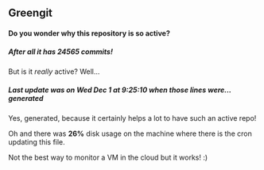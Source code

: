 ## Greengit

#### Do you wonder why this repository is so active?

##### After all it has 24565 commits!

But is it *really* active? Well...

##### Last update was on Wed Dec 1 at 9:25:10 when those lines were... generated

Yes, generated, because it certainly helps a lot to have such an active repo!

Oh and there was **26%** disk usage on the machine
where there is the cron updating this file.

Not the best way to monitor a VM in the cloud but it works! :)
